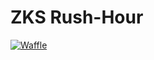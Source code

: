 # ZKS Rush-Hour

[![Waffle](http://www.cnplugins.com/uploads/crximage/201502/www.cnplugins.com_pffhdclphfnbdcdglcclnnlcjnofjggp_logo.jpg)](https://waffle.io/ksk5280/rush-hour)

